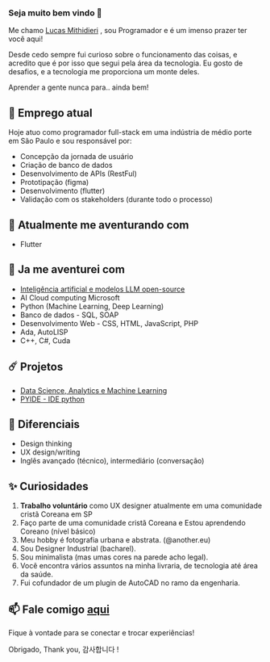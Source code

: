 ### Seja muito bem vindo 👋

Me chamo [Lucas Mithidieri](https://www.linkedin.com/in/lucas-mithidieri-pires/) , sou Programador e é um imenso prazer ter você aqui!

Desde cedo sempre fui curioso sobre o funcionamento das coisas, e acredito que é por isso que segui pela área da tecnologia. Eu gosto de desafios, e a tecnologia me proporciona um monte deles. 

Aprender a gente nunca para.. ainda bem!

## 💼 Emprego atual
Hoje atuo como programador full-stack em uma indústria de médio porte em São Paulo e sou responsável por:
* Concepção da jornada de usuário
* Criação de banco de dados
* Desenvolvimento de APIs (RestFul)
* Prototipação (figma)
* Desenvolvimento (flutter)
* Validação com os stakeholders (durante todo o processo)

## 🚀 Atualmente me aventurando com
* Flutter

## 🦉 Ja me aventurei com
* [Inteligência artificial e modelos LLM open-source](https://github.com/lucas-mithidieri/langchain/tree/main)
* AI Cloud computing Microsoft
* Python (Machine Learning, Deep Learning)
* Banco de dados - SQL, SOAP
* Desenvolvimento Web - CSS, HTML, JavaScript, PHP
* Ada, AutoLISP
* C++, C#, Cuda

## ☄️ Projetos
* [Data Science, Analytics e Machine Learning](https://github.com/lucas-mithidieri/projetos)
* [PYIDE - IDE python](https://github.com/lucas-mithidieri/projetos-pessoais/tree/main/PYIDE)

## 💎 Diferenciais
* Design thinking
* UX design/writing
* Inglês avançado (técnico), intermediário (conversação)

## ✨ Curiosidades
1. __Trabalho voluntário__ como UX designer atualmente em uma comunidade cristã Coreana em SP
2. Faço parte de uma comunidade cristã Coreana e Estou aprendendo Coreano (nível básico)
3. Meu hobby é fotografia urbana e abstrata. (@another.eu)
4. Sou Designer Industrial (bacharel).
5. Sou minimalista (mas umas cores na parede acho legal).
6. Você encontra vários assuntos na minha livraria, de tecnologia até área da saúde.
7. Fui cofundador de um plugin de AutoCAD no ramo da engenharia.

## 📫 Fale comigo [aqui](https://www.linkedin.com/in/lucas-mithidieri-pires/) 
Fique à vontade para se conectar e trocar experiências! 

Obrigado, Thank you, 감사합니다 !
<!--
**lucas-mithidieri/lucas-mithidieri** is a ✨ _special_ ✨ repository because its `README.md` (this file) appears on your GitHub profile.
-->
